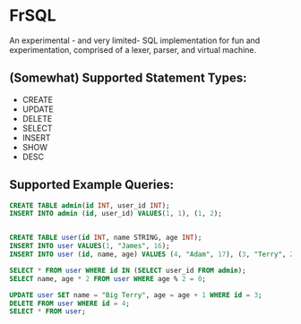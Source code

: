# FrSQL
An experimental - and very limited- SQL implementation for fun and experimentation, comprised of a lexer, parser, and virtual machine.

## (Somewhat) Supported Statement Types:
* CREATE
* UPDATE
* DELETE
* SELECT
* INSERT
* SHOW
* DESC

## Supported Example Queries:
```sql
CREATE TABLE admin(id INT, user_id INT);
INSERT INTO admin (id, user_id) VALUES(1, 1), (1, 2);


CREATE TABLE user(id INT, name STRING, age INT);
INSERT INTO user VALUES(1, "James", 16);
INSERT INTO user (id, name, age) VALUES (4, "Adam", 17), (3, "Terry", 20), (2, "Jessica", 21);

SELECT * FROM user WHERE id IN (SELECT user_id FROM admin);
SELECT name, age * 2 FROM user WHERE age % 2 = 0;

UPDATE user SET name = "Big Terry", age = age + 1 WHERE id = 3;
DELETE FROM user WHERE id = 4;
SELECT * FROM user;
```